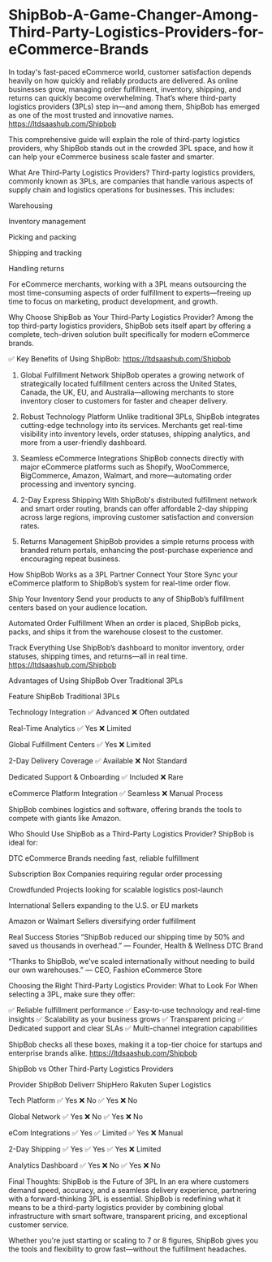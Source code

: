 # ShipBob-A-Game-Changer-Among-Third-Party-Logistics-Providers-for-eCommerce-Brands


In today's fast-paced eCommerce world, customer satisfaction depends heavily on how quickly and reliably products are delivered. As online businesses grow, managing order fulfillment, inventory, shipping, and returns can quickly become overwhelming. That’s where third-party logistics providers (3PLs) step in—and among them, ShipBob has emerged as one of the most trusted and innovative names. https://ltdsaashub.com/Shipbob

This comprehensive guide will explain the role of third-party logistics providers, why ShipBob stands out in the crowded 3PL space, and how it can help your eCommerce business scale faster and smarter.

What Are Third-Party Logistics Providers?
Third-party logistics providers, commonly known as 3PLs, are companies that handle various aspects of supply chain and logistics operations for businesses. This includes:

Warehousing

Inventory management

Picking and packing

Shipping and tracking

Handling returns

For eCommerce merchants, working with a 3PL means outsourcing the most time-consuming aspects of order fulfillment to experts—freeing up time to focus on marketing, product development, and growth.

Why Choose ShipBob as Your Third-Party Logistics Provider?
Among the top third-party logistics providers, ShipBob sets itself apart by offering a complete, tech-driven solution built specifically for modern eCommerce brands.

✅ Key Benefits of Using ShipBob: https://ltdsaashub.com/Shipbob
1. Global Fulfillment Network
ShipBob operates a growing network of strategically located fulfillment centers across the United States, Canada, the UK, EU, and Australia—allowing merchants to store inventory closer to customers for faster and cheaper delivery.

2. Robust Technology Platform
Unlike traditional 3PLs, ShipBob integrates cutting-edge technology into its services. Merchants get real-time visibility into inventory levels, order statuses, shipping analytics, and more from a user-friendly dashboard.

3. Seamless eCommerce Integrations
ShipBob connects directly with major eCommerce platforms such as Shopify, WooCommerce, BigCommerce, Amazon, Walmart, and more—automating order processing and inventory syncing.

4. 2-Day Express Shipping
With ShipBob's distributed fulfillment network and smart order routing, brands can offer affordable 2-day shipping across large regions, improving customer satisfaction and conversion rates.

5. Returns Management
ShipBob provides a simple returns process with branded return portals, enhancing the post-purchase experience and encouraging repeat business.

How ShipBob Works as a 3PL Partner
Connect Your Store
Sync your eCommerce platform to ShipBob’s system for real-time order flow.

Ship Your Inventory
Send your products to any of ShipBob’s fulfillment centers based on your audience location.

Automated Order Fulfillment
When an order is placed, ShipBob picks, packs, and ships it from the warehouse closest to the customer.

Track Everything
Use ShipBob’s dashboard to monitor inventory, order statuses, shipping times, and returns—all in real time.  https://ltdsaashub.com/Shipbob
 
Advantages of Using ShipBob Over Traditional 3PLs

Feature	ShipBob	Traditional 3PLs

Technology Integration	✅ Advanced	❌ Often outdated

Real-Time Analytics	✅ Yes	❌ Limited

Global Fulfillment Centers	✅ Yes	❌ Limited

2-Day Delivery Coverage	✅ Available	❌ Not Standard

Dedicated Support & Onboarding	✅ Included	❌ Rare

eCommerce Platform Integration	✅ Seamless	❌ Manual Process

ShipBob combines logistics and software, offering brands the tools to compete with giants like Amazon.

Who Should Use ShipBob as a Third-Party Logistics Provider?
ShipBob is ideal for:

DTC eCommerce Brands needing fast, reliable fulfillment

Subscription Box Companies requiring regular order processing

Crowdfunded Projects looking for scalable logistics post-launch

International Sellers expanding to the U.S. or EU markets

Amazon or Walmart Sellers diversifying order fulfillment

Real Success Stories
“ShipBob reduced our shipping time by 50% and saved us thousands in overhead.”
— Founder, Health & Wellness DTC Brand

“Thanks to ShipBob, we’ve scaled internationally without needing to build our own warehouses.”
— CEO, Fashion eCommerce Store

Choosing the Right Third-Party Logistics Provider: What to Look For
When selecting a 3PL, make sure they offer:

✅ Reliable fulfillment performance
✅ Easy-to-use technology and real-time insights
✅ Scalability as your business grows
✅ Transparent pricing
✅ Dedicated support and clear SLAs
✅ Multi-channel integration capabilities

ShipBob checks all these boxes, making it a top-tier choice for startups and enterprise brands alike.  https://ltdsaashub.com/Shipbob

ShipBob vs Other Third-Party Logistics Providers

Provider	ShipBob	Deliverr	ShipHero	Rakuten Super Logistics

Tech Platform	✅ Yes	❌ No	✅ Yes	❌ No

Global Network	✅ Yes	❌ No	✅ Yes	❌ No

eCom Integrations	✅ Yes	✅ Limited	✅ Yes	❌ Manual

2-Day Shipping	✅ Yes	✅ Yes	✅ Yes	❌ Limited

Analytics Dashboard	✅ Yes	❌ No	✅ Yes	❌ No

Final Thoughts: ShipBob is the Future of 3PL
In an era where customers demand speed, accuracy, and a seamless delivery experience, partnering with a forward-thinking 3PL is essential. ShipBob is redefining what it means to be a third-party logistics provider by combining global infrastructure with smart software, transparent pricing, and exceptional customer service.

Whether you're just starting or scaling to 7 or 8 figures, ShipBob gives you the tools and flexibility to grow fast—without the fulfillment headaches.

